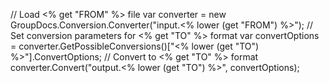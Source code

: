 // Load <% get "FROM" %> file
        var converter = new GroupDocs.Conversion.Converter("input.<% lower (get "FROM") %>");
        // Set conversion parameters for <% get "TO" %> format
        var convertOptions = converter.GetPossibleConversions()["<% lower (get "TO") %>"].ConvertOptions;
        // Convert to <% get "TO" %> format
        converter.Convert("output.<% lower (get "TO") %>", convertOptions);